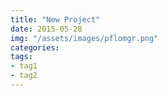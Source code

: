 ```yaml
---
title: "New Project"
date: 2015-05-28
img: "/assets/images/pflomgr.png"
categories:
tags:
- tag1
- tag2
---
```


<!-- more /-->
